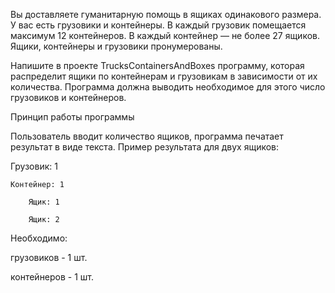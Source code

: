 Вы доставляете гуманитарную помощь в ящиках одинакового размера. У вас есть грузовики и контейнеры. В каждый грузовик помещается максимум 12 контейнеров. В каждый контейнер — не более 27 ящиков. Ящики, контейнеры и грузовики пронумерованы. 

Напишите в проекте TrucksContainersAndBoxes программу, которая распределит ящики по контейнерам и грузовикам в зависимости от их количества. Программа должна выводить необходимое для этого число грузовиков и контейнеров.



Принцип работы программы

Пользователь вводит количество ящиков, программа печатает результат в виде текста. Пример результата для двух ящиков:

Грузовик: 1

    Контейнер: 1

        Ящик: 1

        Ящик: 2



Необходимо:

грузовиков - 1 шт.

контейнеров - 1 шт.
